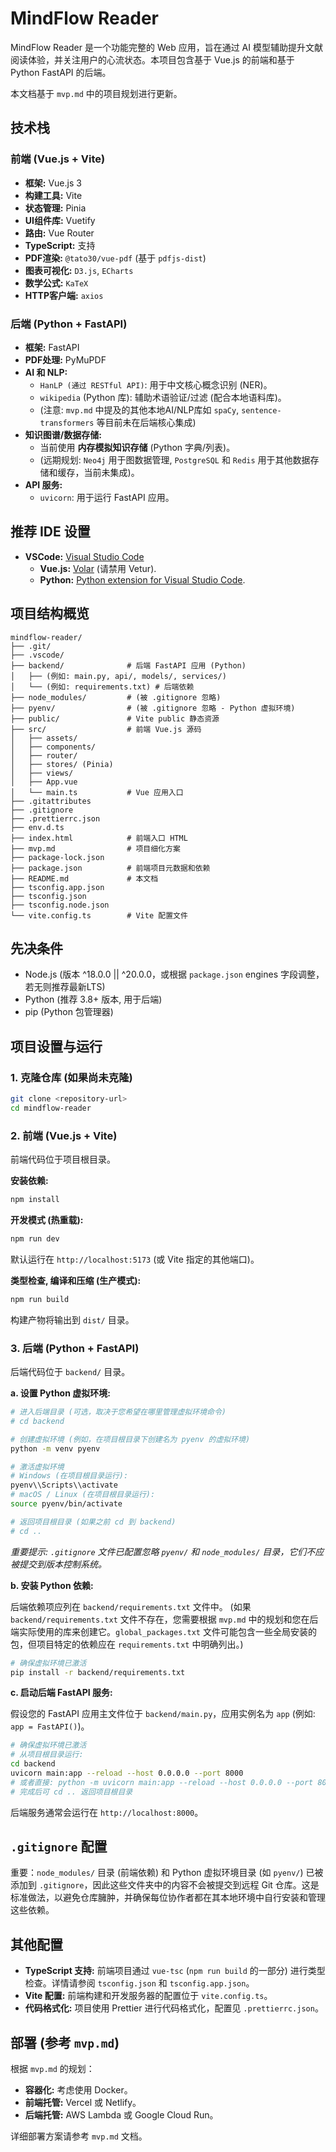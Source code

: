 # MindFlow Reader

MindFlow Reader 是一个功能完整的 Web 应用，旨在通过 AI 模型辅助提升文献阅读体验，并关注用户的心流状态。本项目包含基于 Vue.js 的前端和基于 Python FastAPI 的后端。

本文档基于 `mvp.md` 中的项目规划进行更新。

## 技术栈

### 前端 (Vue.js + Vite)

- **框架:** Vue.js 3
- **构建工具:** Vite
- **状态管理:** Pinia
- **UI组件库:** Vuetify
- **路由:** Vue Router
- **TypeScript:** 支持
- **PDF渲染:** `@tato30/vue-pdf` (基于 `pdfjs-dist`)
- **图表可视化:** `D3.js`, `ECharts`
- **数学公式:** `KaTeX`
- **HTTP客户端:** `axios`

### 后端 (Python + FastAPI)

- **框架:** FastAPI
- **PDF处理:** PyMuPDF
- **AI 和 NLP:**
  - `HanLP (通过 RESTful API)`: 用于中文核心概念识别 (NER)。
  - `wikipedia` (Python 库): 辅助术语验证/过滤 (配合本地语料库)。
  - (注意: `mvp.md` 中提及的其他本地AI/NLP库如 `spaCy`, `sentence-transformers` 等目前未在后端核心集成)
- **知识图谱/数据存储:**
  - 当前使用 **内存模拟知识存储** (Python 字典/列表)。
  - (远期规划: `Neo4j` 用于图数据管理, `PostgreSQL` 和 `Redis` 用于其他数据存储和缓存，当前未集成)。
- **API 服务:**
  - `uvicorn`: 用于运行 FastAPI 应用。

## 推荐 IDE 设置

- **VSCode:** [Visual Studio Code](https://code.visualstudio.com/)
  - **Vue.js:** [Volar](https://marketplace.visualstudio.com/items?itemName=Vue.volar) (请禁用 Vetur).
  - **Python:** [Python extension for Visual Studio Code](https://marketplace.visualstudio.com/itemdetails?itemName=ms-python.python).

## 项目结构概览

```
mindflow-reader/
├── .git/
├── .vscode/
├── backend/              # 后端 FastAPI 应用 (Python)
│   ├── (例如: main.py, api/, models/, services/)
│   └── (例如: requirements.txt) # 后端依赖
├── node_modules/         # (被 .gitignore 忽略)
├── pyenv/                # (被 .gitignore 忽略 - Python 虚拟环境)
├── public/               # Vite public 静态资源
├── src/                  # 前端 Vue.js 源码
│   ├── assets/
│   ├── components/
│   ├── router/
│   ├── stores/ (Pinia)
│   ├── views/
│   ├── App.vue
│   └── main.ts           # Vue 应用入口
├── .gitattributes
├── .gitignore
├── .prettierrc.json
├── env.d.ts
├── index.html            # 前端入口 HTML
├── mvp.md                # 项目细化方案
├── package-lock.json
├── package.json          # 前端项目元数据和依赖
├── README.md             # 本文档
├── tsconfig.app.json
├── tsconfig.json
├── tsconfig.node.json
└── vite.config.ts        # Vite 配置文件
```

## 先决条件

- Node.js (版本 ^18.0.0 || ^20.0.0，或根据 `package.json` engines 字段调整，若无则推荐最新LTS)
- Python (推荐 3.8+ 版本, 用于后端)
- pip (Python 包管理器)

## 项目设置与运行

### 1. 克隆仓库 (如果尚未克隆)

```bash
git clone <repository-url>
cd mindflow-reader
```

### 2. 前端 (Vue.js + Vite)

前端代码位于项目根目录。

**安装依赖:**

```bash
npm install
```

**开发模式 (热重载):**

```bash
npm run dev
```

默认运行在 `http://localhost:5173` (或 Vite 指定的其他端口)。

**类型检查, 编译和压缩 (生产模式):**

```bash
npm run build
```

构建产物将输出到 `dist/` 目录。

### 3. 后端 (Python + FastAPI)

后端代码位于 `backend/` 目录。

**a. 设置 Python 虚拟环境:**

```bash
# 进入后端目录 (可选，取决于您希望在哪里管理虚拟环境命令)
# cd backend

# 创建虚拟环境 (例如，在项目根目录下创建名为 pyenv 的虚拟环境)
python -m venv pyenv

# 激活虚拟环境
# Windows (在项目根目录运行):
pyenv\\Scripts\\activate
# macOS / Linux (在项目根目录运行):
source pyenv/bin/activate

# 返回项目根目录 (如果之前 cd 到 backend)
# cd ..
```

_重要提示: `.gitignore` 文件已配置忽略 `pyenv/` 和 `node_modules/` 目录，它们不应被提交到版本控制系统。_

**b. 安装 Python 依赖:**

后端依赖项应列在 `backend/requirements.txt` 文件中。
(如果 `backend/requirements.txt` 文件不存在，您需要根据 `mvp.md` 中的规划和您在后端实际使用的库来创建它。`global_packages.txt` 文件可能包含一些全局安装的包，但项目特定的依赖应在 `requirements.txt` 中明确列出。)

```bash
# 确保虚拟环境已激活
pip install -r backend/requirements.txt
```

**c. 启动后端 FastAPI 服务:**

假设您的 FastAPI 应用主文件位于 `backend/main.py`，应用实例名为 `app` (例如: `app = FastAPI()`)。

```bash
# 确保虚拟环境已激活
# 从项目根目录运行:
cd backend
uvicorn main:app --reload --host 0.0.0.0 --port 8000
# 或者直接: python -m uvicorn main:app --reload --host 0.0.0.0 --port 8000
# 完成后可 cd .. 返回项目根目录
```

后端服务通常会运行在 `http://localhost:8000`。

## `.gitignore` 配置

重要：`node_modules/` 目录 (前端依赖) 和 Python 虚拟环境目录 (如 `pyenv/`) 已被添加到 `.gitignore`，因此这些文件夹中的内容不会被提交到远程 Git 仓库。这是标准做法，以避免仓库臃肿，并确保每位协作者都在其本地环境中自行安装和管理这些依赖。

## 其他配置

- **TypeScript 支持:** 前端项目通过 `vue-tsc` (`npm run build` 的一部分) 进行类型检查。详情请参阅 `tsconfig.json` 和 `tsconfig.app.json`。
- **Vite 配置:** 前端构建和开发服务器的配置位于 `vite.config.ts`。
- **代码格式化:** 项目使用 Prettier 进行代码格式化，配置见 `.prettierrc.json`。

## 部署 (参考 `mvp.md`)

根据 `mvp.md` 的规划：

- **容器化:** 考虑使用 Docker。
- **前端托管:** Vercel 或 Netlify。
- **后端托管:** AWS Lambda 或 Google Cloud Run。

详细部署方案请参考 `mvp.md` 文档。
